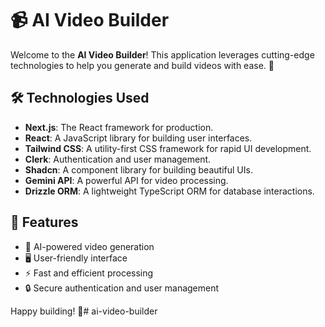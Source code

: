 # 📹 AI Video Builder

Welcome to the **AI Video Builder**! This application leverages cutting-edge technologies to help you generate and build videos with ease. 🚀

## 🛠️ Technologies Used

- **Next.js**: The React framework for production.
- **React**: A JavaScript library for building user interfaces.
- **Tailwind CSS**: A utility-first CSS framework for rapid UI development.
- **Clerk**: Authentication and user management.
- **Shadcn**: A component library for building beautiful UIs.
- **Gemini API**: A powerful API for video processing.
- **Drizzle ORM**: A lightweight TypeScript ORM for database interactions.

## 📑 Features

- 🎥 AI-powered video generation
- 🖥️ User-friendly interface
- ⚡ Fast and efficient processing
- 🔒 Secure authentication and user management

Happy building! 🎉#   a i - v i d e o - b u i l d e r  
 